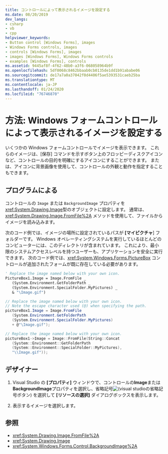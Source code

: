 ```yaml
---
title: コントロールによって表示されるイメージを設定する
ms.date: 08/20/2019
dev_langs:
- csharp
- vb
- cpp
helpviewer_keywords:
- Button control [Windows Forms], images
- Windows Forms controls, images
- controls [Windows Forms], images
- images [Windows Forms], Windows Forms controls
- examples [Windows Forms], controls
ms.assetid: 9445af8f-4f62-48b0-a3f6-068058964b9f
ms.openlocfilehash: 5df0068c8462bbaab0cb0135de1dd1b91ababe06
ms.sourcegitcommit: de17a7a0a37042f0d4406f5ae5393531caeb25ba
ms.translationtype: MT
ms.contentlocale: ja-JP
ms.lasthandoff: 01/24/2020
ms.locfileid: "76746870"
---
```

# <a name="how-to-set-the-image-displayed-by-a-windows-forms-control"></a>方法: Windows フォームコントロールによって表示されるイメージを設定する

いくつかの Windows フォームコントロールでイメージを表示できます。 これらのイメージは、[保存] コマンドを示すボタン上のフロッピーディスクアイコンなど、コントロールの目的を明確にするアイコンにすることができます。 または、アイコンに背景画像を使用して、コントロールの外観と動作を指定することもできます。

## <a name="programmatic"></a>プログラムによる

コントロールの `Image` または `BackgroundImage` プロパティを <xref:System.Drawing.Image>型のオブジェクトに設定します。 通常は、<xref:System.Drawing.Image.FromFile%2A> メソッドを使用して、ファイルからイメージを読み込みます。

次のコード例では、イメージの場所に設定されているパスが **[マイピクチャ**] フォルダーです。 Windows オペレーティングシステムを実行しているほとんどのコンピューターには、このディレクトリが含まれています。 これにより、最小限のシステムアクセスレベルを持つユーザーも、アプリケーションを安全に実行できます。 次のコード例では、<xref:System.Windows.Forms.PictureBox> コントロールが追加されたフォームが既に存在している必要があります。

```vb
' Replace the image named below with your own icon.
PictureBox1.Image = Image.FromFile _
   (System.Environment.GetFolderPath _
   (System.Environment.SpecialFolder.MyPictures) _
   & "\Image.gif")
```

```csharp
// Replace the image named below with your own icon.
// Note the escape character used (@) when specifying the path.
pictureBox1.Image = Image.FromFile
   (System.Environment.GetFolderPath
   (System.Environment.SpecialFolder.MyPictures)
   + @"\Image.gif");
```

```cpp
// Replace the image named below with your own icon.
pictureBox1->Image = Image::FromFile(String::Concat
   (System::Environment::GetFolderPath
   (System::Environment::SpecialFolder::MyPictures),
   "\\Image.gif"));
```

## <a name="designer"></a>デザイナー

1. Visual Studio の **[プロパティ]** ウィンドウで、コントロールの**Image**または**BackgroundImage**プロパティを選択し、省略記号![(visual studio](./media/visual-studio-ellipsis-button.png)の省略記号ボタン) を選択して **[リソースの選択]** ダイアログボックスを表示します。

2. 表示するイメージを選択します。

## <a name="see-also"></a>参照

- <xref:System.Drawing.Image.FromFile%2A>
- <xref:System.Drawing.Image>
- <xref:System.Windows.Forms.Control.BackgroundImage%2A>
